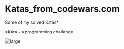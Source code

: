 # Katas_from_codewars.com
Some of my solved Katas*

*Kata - a programming challenge

![large](https://user-images.githubusercontent.com/117449167/232718757-a343faad-3201-4b39-a024-7fa2ca0d2a30.svg)
